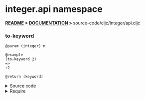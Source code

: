 
# <strong>integer.api</strong> namespace

<strong>[README](../../../README.md) > [DOCUMENTATION](../../COVER.md) > </strong>source-code/cljc/integer/api.cljc

### to-keyword

```
@param (integer) n
```

```
@example
(to-keyword 2)
=>
:2
```

```
@return (keyword)
```

<details>
<summary>Source code</summary>

```
(defn to-keyword
  [n]
  (-> n str keyword))
```

</details>

<details>
<summary>Require</summary>

```
(ns my-namespace (:require [integer.api :refer [to-keyword]]))

(integer.api/to-keyword ...)
(to-keyword             ...)
```

</details>
